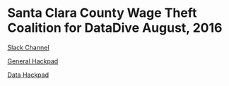 Santa Clara County Wage Theft Coalition for DataDive August, 2016
=====

[Slack Channel](https://datakind-sf-bayarea.slack.com/archives/wage-theft-project)

[General Hackpad](https://datakindsfbayarea.hackpad.com/Wage-Theft-Data-Dive-2016-08-2uk7HRK0l0B)

[Data Hackpad](https://datakindsfbayarea.hackpad.com/Wage-Theft-Data-VWLtw4vFhqw)


